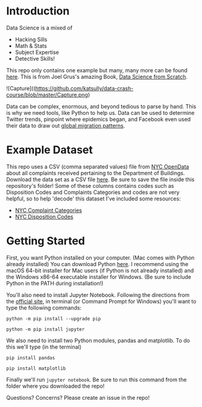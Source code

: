 # Introduction

Data Science is a mixed of 

- Hacking Sills
- Math & Stats
- Subject Expertise
- Detective Skills!

This repo only contains one example but many, many more can be found [here](https://github.com/joelgrus/data-science-from-scratch). This is from Joel Grus's amazing Book, <u>Data Science from Scratch</u>.



![Capture]((https://github.com/katsully/data-crash-course/blob/master/Capture.png)

Data can be complex, enormous, and beyond tedious to parse by hand. This is why we need tools, like Python to help us. Data can be used to determine Twitter trends, pinpoint where epidemics began, and Facebook even used their data to draw out [global migration patterns](https://www.facebook.com/notes/facebook-data-science/coordinated-migration/10151930946453859/).

# Example Dataset

This repo uses a CSV (comma separated values) file from [NYC OpenData](https://opendata.cityofnewyork.us/data/) about all complaints received pertaining to the Department of Buildings. Download the data set as a CSV file [here](https://data.cityofnewyork.us/Housing-Development/DOB-Complaints-Received/eabe-havv). Be sure to save the file inside this repository's folder! Some of these columns contains codes such as Disposition Codes and Complaints Categories and codes are not very helpful, so to help 'decode' this dataset I've included some resources:

- [NYC Complaint Categories](https://www1.nyc.gov/assets/buildings/pdf/complaint_category.pdf) 
- [NYC Disposition Codes](https://www1.nyc.gov/assets/buildings/pdf/bis_complaint_disposition_codes.pdf)

# Getting Started

First, you want Python installed on your computer. (Mac comes with Python already installed) You can download Python [here](https://www.python.org/downloads/release/python-375/). I recommend using the macOS 64-bit installer for Mac users (if Python is not already installed) and the Windows x86-64 executable installer for Windows. (Be sure to include Python in the PATH during installation!)

You'll also need to install Jupyter Notebook. Following the directions from the [official site](https://jupyter.org/install), in terminal (or Command Prompt for Windows) you'll want to type the following commands:

`python -m pip install --upgrade pip`

`python -m pip install jupyter`

We also need to install two Python modules, pandas and matplotlib. To do this we'll type (in the terminal)

`pip install pandas`

`pip install matplotlib`

Finally we'll run `jupyter notebook`. Be sure to run this command from the folder where you downloaded the repo!



Questions? Concerns? Please create an issue in the repo!